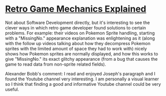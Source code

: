# [Retro Game Mechanics Explained](https://www.youtube.com/c/RetroGameMechanicsExplained/videos)
Not about Software Development directly, but it's interesting to see the clever ways in which retro game developer found solutions to certain problems. For example: their videos on Pokemon Sprite handling, starting with a "MissingNo." appearance explanation was enlightening as it (along with the follow up videos talking about how they decompress Pokemon sprites with the limited amount of space they had to work with) nicely shows how Pokemon sprites are normally displayed, and how this works to give "MissingNo." its exact glitchy appearance (from a bug that causes the game to read data from non-sprite related fields).
<p></p>
Alexander Bobb's comment: I read and enjoyed Joseph's paragraph and I found the Youtube channel very interesting. I am personally a visual learner so I think that finding a good and informative Youtube channel could be very useful. 

